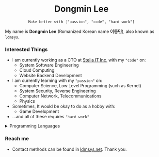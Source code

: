 <h1 align="center">Dongmin Lee</h1>
<p align="center">
<code>Make better with ["passion", "code", "hard work"]</code>
</p>

My name is **Dongmin Lee** (Romanized Korean name **이동민**), also known as `ldmsys`.

### Interested Things
* I am currently working as a CTO at [Stella IT Inc.](https://stella-it.com) with my `"code"` on:
    * System Software Engineering
    * Cloud Computing
    * Website Backend Development
* I am currently learning with my `"passion"` on:
    * Computer Science, Low Level Programming (such as Kernel)
    * System Security, Reverse Engineering
    * Computer Network, Telecommunications
    * Physics
* Sometimes, It would be okay to do as a hobby with:
    * Game Development
* ...and all of these requires `"hard work"`

<details>
   <summary>Programming Languages</summary>
* As a means to *realize* something, I use following programming languages such as:
    * C
    * JavaScript (including TypeScript)
    * Shell Script
    * PHP (in 2023..?)
* I am learning more programming language to *realize* more things, which includes:
    * Rust, Golang
    * Java, Kotlin
    * Vue.js, Nuxt.js
    * Assembly Code
<!--
### Projects
 * I am a maintainer of:
    * Many of Internal Projects of [Stella-IT](https://github.com/Stella-IT)
    * [FADe-Project/fade](https://github.com/fade-project/fade)
-->
</details>


### Reach me
 * Contact methods can be found in [ldmsys.net](https://ldmsys.net). Thank you.
<!--
**ldmsys/ldmsys** is a ✨ _special_ ✨ repository because its `README.md` (this file) appears on your GitHub profile.

Here are some ideas to get you started:

- 🔭 I’m currently working on ...
- 🌱 I’m currently learning ...
- 👯 I’m looking to collaborate on ...
- 🤔 I’m looking for help with ...
- 💬 Ask me about ...
- 📫 How to reach me: ...
- 😄 Pronouns: ...
- ⚡ Fun fact: ...
-->
